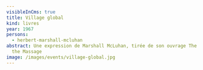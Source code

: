 ```yaml
---
visibleInCms: true
title: Village global
kind: livres
year: 1967
persons:
  - herbert-marshall-mcluhan
abstract: Une expression de Marshall McLuhan, tirée de son ouvrage The Medium is
  the Massage
image: /images/events/village-global.jpg
---
```

